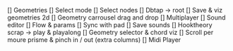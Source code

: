 [] Geometries
    [] Select mode
        [] Select nodes
        [] Dbtap -> root
    [] Save & viz geometries 2d
    [] Geometry carrousel drag and drop
[] Multiplayer
[] Sound editor
    [] Flow & params
    [] Sync with pad
    [] Save sounds
[] Hooktheory scrap -> play & playalong
[] Geometry selector & chord viz
[] Scroll per moure prisme & pinch in / out (extra columns)
[] Midi Player